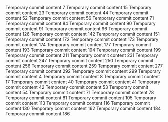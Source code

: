 Temporary commit content 7
Temporary commit content 15
Temporary commit content 23
Temporary commit content 44
Temporary commit content 52
Temporary commit content 56
Temporary commit content 71
Temporary commit content 84
Temporary commit content 90
Temporary commit content 91
Temporary commit content 96
Temporary commit content 126
Temporary commit content 142
Temporary commit content 151
Temporary commit content 172
Temporary commit content 173
Temporary commit content 174
Temporary commit content 177
Temporary commit content 193
Temporary commit content 194
Temporary commit content 199
Temporary commit content 211
Temporary commit content 231
Temporary commit content 247
Temporary commit content 250
Temporary commit content 256
Temporary commit content 259
Temporary commit content 277
Temporary commit content 292
Temporary commit content 299
Temporary commit content 4
Temporary commit content 8
Temporary commit content 17
Temporary commit content 40
Temporary commit content 41
Temporary commit content 42
Temporary commit content 53
Temporary commit content 54
Temporary commit content 71
Temporary commit content 78
Temporary commit content 81
Temporary commit content 105
Temporary commit content 113
Temporary commit content 116
Temporary commit content 130
Temporary commit content 162
Temporary commit content 184
Temporary commit content 186
